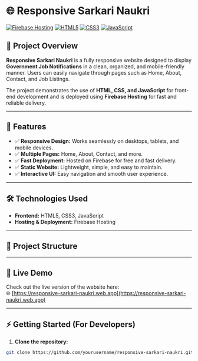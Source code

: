 # 🌐 Responsive Sarkari Naukri

[![Firebase Hosting](https://img.shields.io/badge/Hosted-Firebase-blue)](https://responsive-sarkari-naukri.web.app)
[![HTML5](https://img.shields.io/badge/HTML5-orange)]()
[![CSS3](https://img.shields.io/badge/CSS3-blue)]()
[![JavaScript](https://img.shields.io/badge/JS-yellow)]()

## 🚀 Project Overview
**Responsive Sarkari Naukri** is a fully responsive website designed to display **Government Job Notifications** in a clean, organized, and mobile-friendly manner. Users can easily navigate through pages such as Home, About, Contact, and Job Listings.

The project demonstrates the use of **HTML, CSS, and JavaScript** for front-end development and is deployed using **Firebase Hosting** for fast and reliable delivery.

---

## 🎯 Features
- ✅ **Responsive Design:** Works seamlessly on desktops, tablets, and mobile devices.
- ✅ **Multiple Pages:** Home, About, Contact, and more.
- ✅ **Fast Deployment:** Hosted on Firebase for free and fast delivery.
- ✅ **Static Website:** Lightweight, simple, and easy to maintain.
- ✅ **Interactive UI:** Easy navigation and smooth user experience.

---

## 🛠️ Technologies Used
- **Frontend:** HTML5, CSS3, JavaScript  
- **Hosting & Deployment:** Firebase Hosting  

---

## 📂 Project Structure

---

## 📌 Live Demo
Check out the live version of the website here:  
🌐 [https://responsive-sarkari-naukri.web.app](https://responsive-sarkari-naukri.web.app)

---

## ⚡ Getting Started (For Developers)
1. **Clone the repository:**
```bash
git clone https://github.com/yourusername/responsive-sarkari-naukri.git
